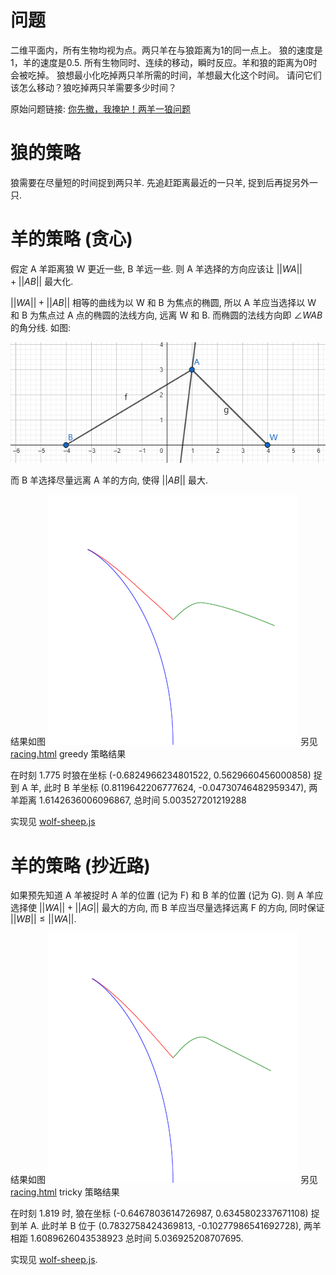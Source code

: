 # 问题

二维平面内，所有生物均视为点。两只羊在与狼距离为1的同一点上。
狼的速度是1，羊的速度是0.5.
所有生物同时、连续的移动，瞬时反应。羊和狼的距离为0时会被吃掉。
狼想最小化吃掉两只羊所需的时间，羊想最大化这个时间。
请问它们该怎么移动？狼吃掉两只羊需要多少时间？

原始问题链接: [你先撤，我掩护！两羊一狼问题](https://mp.weixin.qq.com/s/qysNm-VDBbPCL6l3WdtnKA)

# 狼的策略

狼需要在尽量短的时间捉到两只羊.
先追赶距离最近的一只羊, 捉到后再捉另外一只.

# 羊的策略 (贪心)

假定 A 羊距离狼 W 更近一些, B 羊远一些.
则 A 羊选择的方向应该让 $||WA||+||AB||$ 最大化.

$||WA||+||AB||$ 相等的曲线为以 W 和 B 为焦点的椭圆, 所以 A 羊应当选择以 W 和 B 为焦点过 A 点的椭圆的法线方向, 远离 W 和 B.
而椭圆的法线方向即 $\angle WAB$的角分线. 如图:

![fig-1.png](./wolf-sheep/fig-1.png)

而 B 羊选择尽量远离 A 羊的方向, 使得 $||AB||$ 最大.

结果如图
![greedy.png](./wolf-sheep/greedy.png)
另见 [racing.html](./wolf-sheep/racing.html) greedy 策略结果

在时刻 1.775 时狼在坐标 (-0.6824966234801522, 0.5629660456000858) 捉到 A 羊,
此时 B 羊坐标 (0.8119642206777624, -0.04730746482959347), 两羊距离 1.6142636006096867,
总时间 5.003527201219288

实现见 [wolf-sheep.js](./wolf-sheep/greedy.js)


# 羊的策略 (抄近路)

如果预先知道 A 羊被捉时 A 羊的位置 (记为 F) 和 B 羊的位置 (记为 G).
则 A 羊应选择使 $||WA||+||AG||$ 最大的方向, 而 B 羊应当尽量选择远离 F 的方向, 同时保证 $||WB|| \le ||WA||$.

结果如图
![tricky.png](./wolf-sheep/tricky.png)
另见 [racing.html](./wolf-sheep/racing.html) tricky 策略结果

在时刻 1.819 时, 狼在坐标 (-0.6467803614726987, 0.6345802337671108) 捉到羊 A.
此时羊 B 位于 (0.7832758424369813, -0.10277986541692728), 两羊相距 1.6089626043538923
总时间 5.036925208707695.

实现见 [wolf-sheep.js](./wolf-sheep/tricky.js).
